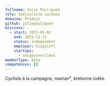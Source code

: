 ```yaml
---
fullname: Julie Pouliquen
role: Spécialiste carbone
domaine: Produit
github: juliepouliquen
missions:
  - start: 2023-05-02
    end: 2025-12-31
    status: independent
    employer: Scopyleft
    startups:
      - nosgestesclimat
memberType: beta
competences: []
---
```

Cycliste à la campagne, maman², bretonne iodée.